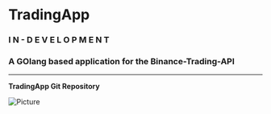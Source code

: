 # TradingApp
### I N - D E V E L O P M E N T
### A GOlang based application for the Binance-Trading-API

___

**TradingApp Git Repository**

![Picture](https://www.technocrazed.com/wp-content/uploads/2020/10/coinguru_bitcoin_btc_explained.jpeg
"TradingPicture")